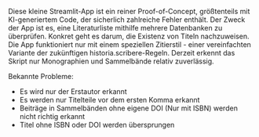 Diese kleine Streamlit-App ist ein reiner Proof-of-Concept, größtenteils mit KI-generiertem Code, der sicherlich zahlreiche Fehler enthält. 
Der Zweck der App ist es, eine Literaturliste mithilfe mehrere Datenbanken zu überprüfen. Konkret geht es darum, die Existenz von Titeln 
nachzuweisen. Die App funktioniert nur mit einem speziellen Zitierstil - einer vereinfachten Variante der zukünftigen historia.scribere-Regeln.
Derzeit erkennt das Skript nur Monographien und Sammelbände relativ zuverlässig.

Bekannte Probleme:
- Es wird nur der Erstautor erkannt
- Es werden nur Titelteile vor dem ersten Komma erkannt
- Beiträge in Sammelbänden ohne eigene DOI (Nur mit ISBN) werden nicht richtig erkannt
- Titel ohne ISBN oder DOI werden übersprungen
